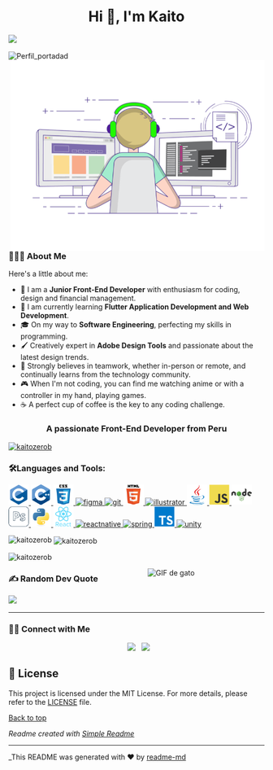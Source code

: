 <h1 align="center">Hi 👋, I'm Kaito</h1> <img src="https://github.com/souvikguria98/souvikguria98/blob/master/Hi.gif" width="25"></h2>

![Perfil_portadad](https://github.com/Kaitozerob/Kaito/assets/72896411/eac03a7a-e421-49e0-909f-63e4fa0f69f7)
<img align="right" alt="GIF" src="https://raw.githubusercontent.com/devSouvik/devSouvik/master/gif3.gif" width="500"/>



<h3> 👨🏻‍💻 About Me </h3>

Here's a little about me:

- 🚀 I am a **Junior Front-End Developer** with enthusiasm for coding, design and financial management.
- 🌱 I am currently learning **Flutter Application Development and Web Development**.
- 🎓 On my way to **Software Engineering**, perfecting my skills in programming.
- 🖌️ Creatively expert in **Adobe Design Tools** and passionate about the latest design trends.
- 🤝 Strongly believes in teamwork, whether in-person or remote, and continually learns from the technology community.
- 🎮 When I'm not coding, you can find me watching anime or with a controller in my hand, playing games.
- ☕️ A perfect cup of coffee is the key to any coding challenge.

<h3 align="center"> A passionate Front-End Developer from Peru</h3>

<p align="left"> <a href="https://github.com/ryo-ma/github-profile-trophy"><img src="https://github-profile-trophy.vercel.app/?username=kaitozerob" alt="kaitozerob" /></a> </p>


<h3 align="left"> 🛠Languages and Tools:</h3>
<p align="left"> <a href="https://www.cprogramming.com/" target="_blank" rel="noreferrer"> <img src="https://raw.githubusercontent.com/devicons/devicon/master/icons/c/c-original.svg" alt="c" width="40" height="40"/> 
</a> <a href="https://www.w3schools.com/cpp/" target="_blank" rel="noreferrer"> <img src="https://raw.githubusercontent.com/devicons/devicon/master/icons/cplusplus/cplusplus-original.svg" alt="cplusplus" width="40" height="40"/> </a> 
<a href="https://www.w3schools.com/css/" target="_blank" rel="noreferrer"> <img src="https://raw.githubusercontent.com/devicons/devicon/master/icons/css3/css3-original-wordmark.svg" alt="css3" width="40" height="40"/> </a> 
<a href="https://www.figma.com/" target="_blank" rel="noreferrer"> <img src="https://www.vectorlogo.zone/logos/figma/figma-icon.svg" alt="figma" width="40" height="40"/> </a> 
<a href="https://git-scm.com/" target="_blank" rel="noreferrer"> <img src="https://www.vectorlogo.zone/logos/git-scm/git-scm-icon.svg" alt="git" width="40" height="40"/> </a>
<a href="https://www.w3.org/html/" target="_blank" rel="noreferrer"> <img src="https://raw.githubusercontent.com/devicons/devicon/master/icons/html5/html5-original-wordmark.svg" alt="html5" width="40" height="40"/> </a>
<a href="https://www.adobe.com/in/products/illustrator.html" target="_blank" rel="noreferrer"> <img src="https://www.vectorlogo.zone/logos/adobe_illustrator/adobe_illustrator-icon.svg" alt="illustrator" width="40" height="40"/> </a> 
<a href="https://www.java.com" target="_blank" rel="noreferrer"> <img src="https://raw.githubusercontent.com/devicons/devicon/master/icons/java/java-original.svg" alt="java" width="40" height="40"/> </a>
<a href="https://developer.mozilla.org/en-US/docs/Web/JavaScript" target="_blank" rel="noreferrer"> <img src="https://raw.githubusercontent.com/devicons/devicon/master/icons/javascript/javascript-original.svg" alt="javascript" width="40" height="40"/> </a>
<a href="https://nodejs.org" target="_blank" rel="noreferrer"> <img src="https://raw.githubusercontent.com/devicons/devicon/master/icons/nodejs/nodejs-original-wordmark.svg" alt="nodejs" width="40" height="40"/> </a>
<a href="https://www.photoshop.com/en" target="_blank" rel="noreferrer"> <img src="https://raw.githubusercontent.com/devicons/devicon/master/icons/photoshop/photoshop-line.svg" alt="photoshop" width="40" height="40"/> </a>
<a href="https://www.python.org" target="_blank" rel="noreferrer"> <img src="https://raw.githubusercontent.com/devicons/devicon/master/icons/python/python-original.svg" alt="python" width="40" height="40"/> </a>
<a href="https://reactjs.org/" target="_blank" rel="noreferrer"> <img src="https://raw.githubusercontent.com/devicons/devicon/master/icons/react/react-original-wordmark.svg" alt="react" width="40" height="40"/> </a>
<a href="https://reactnative.dev/" target="_blank" rel="noreferrer"> <img src="https://reactnative.dev/img/header_logo.svg" alt="reactnative" width="40" height="40"/> </a> <a href="https://spring.io/" target="_blank" rel="noreferrer"> <img src="https://www.vectorlogo.zone/logos/springio/springio-icon.svg" alt="spring" width="40" height="40"/> </a>
<a href="https://www.typescriptlang.org/" target="_blank" rel="noreferrer"> <img src="https://raw.githubusercontent.com/devicons/devicon/master/icons/typescript/typescript-original.svg" alt="typescript" width="40" height="40"/> </a> <a href="https://unity.com/" target="_blank" rel="noreferrer"> <img src="https://www.vectorlogo.zone/logos/unity3d/unity3d-icon.svg" alt="unity" width="40" height="40"/> </a> </p>

<p><img align="left" src="https://github-readme-stats.vercel.app/api/top-langs?username=kaitozerob&show_icons=true&locale=en&layout=compact" alt="kaitozerob" /></p>

<p>&nbsp;<img align="center" src="https://github-readme-stats.vercel.app/api?username=kaitozerob&show_icons=true&locale=en" alt="kaitozerob" /></p>

<p><img align="center" src="https://github-readme-streak-stats.herokuapp.com/?user=kaitozerob&" alt="kaitozerob" /></p>
<img align="right" alt="GIF de gato" src="https://github.com/Kaitozerob/Kaito/assets/72896411/f54c2b63-355b-4f8c-a939-78ffab656975" width="230" />

### ✍️ Random Dev Quote
![](https://quotes-github-readme.vercel.app/api?type=horizontal&theme=radical)

---

<h3> 🤝🏻 Connect with Me </h3>
<p align="center">
&nbsp; <a href="https://www.linkedin.com/in/joanbalbin5/" target="_blank" rel="noopener noreferrer"><img src="https://img.icons8.com/plasticine/100/000000/linkedin.png" width="50" /></a>
&nbsp; <a href="mailto:joanbalbin5@gmail.com" target="_blank" rel="noopener noreferrer"><img src="https://img.icons8.com/plasticine/100/000000/gmail.png"  width="50" /></a>
</p>


## :memo: License ##

This project is licensed under the MIT License. For more details, please refer to the [LICENSE](LICENSE.md) file.


<a href="#top">Back to top</a>

*Readme created with [Simple Readme](https://marketplace.visualstudio.com/items?itemName=maurodesouza.vscode-simple-readme)*

---

_This README was generated with ❤️ by [readme-md](https://github.com/kaitozerob/README.md)


